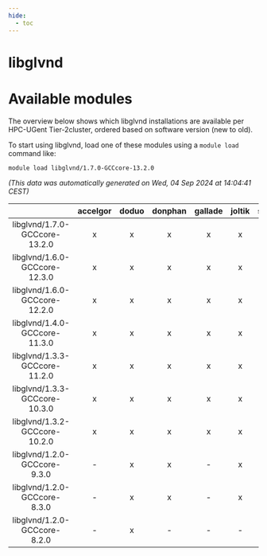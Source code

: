 ```yaml
---
hide:
  - toc
---
```


libglvnd
========

# Available modules


The overview below shows which libglvnd installations are available per HPC-UGent Tier-2cluster, ordered based on software version (new to old).

To start using libglvnd, load one of these modules using a `module load` command like:

```shell
module load libglvnd/1.7.0-GCCcore-13.2.0
```

*(This data was automatically generated on Wed, 04 Sep 2024 at 14:04:41 CEST)*  

| |accelgor|doduo|donphan|gallade|joltik|shinx|skitty|
| :---: | :---: | :---: | :---: | :---: | :---: | :---: | :---: |
|libglvnd/1.7.0-GCCcore-13.2.0|x|x|x|x|x|x|x|
|libglvnd/1.6.0-GCCcore-12.3.0|x|x|x|x|x|x|x|
|libglvnd/1.6.0-GCCcore-12.2.0|x|x|x|x|x|x|x|
|libglvnd/1.4.0-GCCcore-11.3.0|x|x|x|x|x|x|x|
|libglvnd/1.3.3-GCCcore-11.2.0|x|x|x|x|x|-|x|
|libglvnd/1.3.3-GCCcore-10.3.0|x|x|x|x|x|-|x|
|libglvnd/1.3.2-GCCcore-10.2.0|x|x|x|x|x|-|x|
|libglvnd/1.2.0-GCCcore-9.3.0|-|x|x|-|x|-|x|
|libglvnd/1.2.0-GCCcore-8.3.0|-|x|x|-|x|-|x|
|libglvnd/1.2.0-GCCcore-8.2.0|-|x|-|-|-|-|-|
